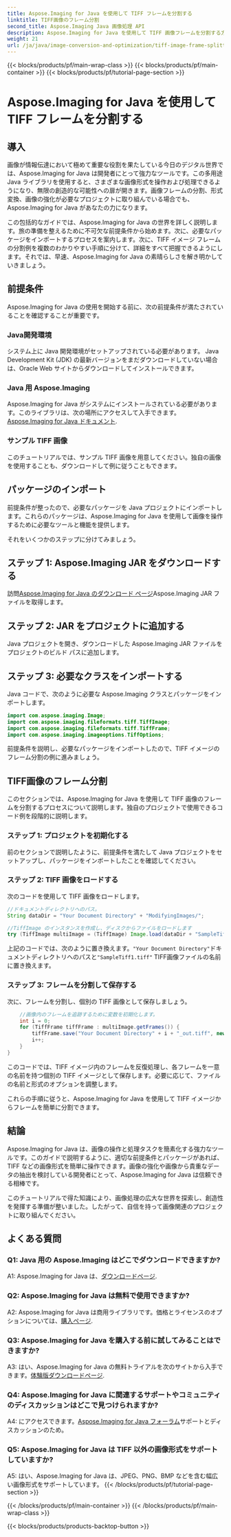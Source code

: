 ```yaml
---
title: Aspose.Imaging for Java を使用して TIFF フレームを分割する
linktitle: TIFF画像のフレーム分割
second_title: Aspose.Imaging Java 画像処理 API
description: Aspose.Imaging for Java を使用して TIFF 画像フレームを分割する方法を学習します。開発者向けの前提条件、コード例、FAQ を含むステップバイステップのガイド。
weight: 21
url: /ja/java/image-conversion-and-optimization/tiff-image-frame-splitting/
---
```


{{< blocks/products/pf/main-wrap-class >}}
{{< blocks/products/pf/main-container >}}
{{< blocks/products/pf/tutorial-page-section >}}

# Aspose.Imaging for Java を使用して TIFF フレームを分割する

## 導入

画像が情報伝達において極めて重要な役割を果たしている今日のデジタル世界では、Aspose.Imaging for Java は開発者にとって強力なツールです。この多用途 Java ライブラリを使用すると、さまざまな画像形式を操作および処理できるようになり、無限の創造的な可能性への扉が開きます。画像フレームの分割、形式変換、画像の強化が必要なプロジェクトに取り組んでいる場合でも、Aspose.Imaging for Java があなたの力になります。

この包括的なガイドでは、Aspose.Imaging for Java の世界を詳しく説明します。旅の準備を整えるために不可欠な前提条件から始めます。次に、必要なパッケージをインポートするプロセスを案内します。次に、TIFF イメージ フレームの分割例を複数のわかりやすい手順に分けて、詳細をすべて把握できるようにします。それでは、早速、Aspose.Imaging for Java の素晴らしさを解き明かしていきましょう。

## 前提条件

Aspose.Imaging for Java の使用を開始する前に、次の前提条件が満たされていることを確認することが重要です。

### Java開発環境
システム上に Java 開発環境がセットアップされている必要があります。 Java Development Kit (JDK) の最新バージョンをまだダウンロードしていない場合は、Oracle Web サイトからダウンロードしてインストールできます。

### Java 用 Aspose.Imaging
 Aspose.Imaging for Java がシステムにインストールされている必要があります。このライブラリは、次の場所にアクセスして入手できます。[Aspose.Imaging for Java ドキュメント](https://reference.aspose.com/imaging/java/).

### サンプル TIFF 画像
このチュートリアルでは、サンプル TIFF 画像を用意してください。独自の画像を使用することも、ダウンロードして例に従うこともできます。

## パッケージのインポート

前提条件が整ったので、必要なパッケージを Java プロジェクトにインポートします。これらのパッケージは、Aspose.Imaging for Java を使用して画像を操作するために必要なツールと機能を提供します。

それをいくつかのステップに分けてみましょう。

## ステップ 1: Aspose.Imaging JAR をダウンロードする

訪問[Aspose.Imaging for Java のダウンロード ページ](https://releases.aspose.com/imaging/java/)Aspose.Imaging JAR ファイルを取得します。

## ステップ 2: JAR をプロジェクトに追加する

Java プロジェクトを開き、ダウンロードした Aspose.Imaging JAR ファイルをプロジェクトのビルド パスに追加します。

## ステップ 3: 必要なクラスをインポートする

Java コードで、次のように必要な Aspose.Imaging クラスとパッケージをインポートします。

```java
import com.aspose.imaging.Image;
import com.aspose.imaging.fileformats.tiff.TiffImage;
import com.aspose.imaging.fileformats.tiff.TiffFrame;
import com.aspose.imaging.imageoptions.TiffOptions;
```

前提条件を説明し、必要なパッケージをインポートしたので、TIFF イメージのフレーム分割の例に進みましょう。

## TIFF画像のフレーム分割

このセクションでは、Aspose.Imaging for Java を使用して TIFF 画像のフレームを分割するプロセスについて説明します。独自のプロジェクトで使用できるコード例を段階的に説明します。

### ステップ 1: プロジェクトを初期化する
前のセクションで説明したように、前提条件を満たして Java プロジェクトをセットアップし、パッケージをインポートしたことを確認してください。

### ステップ 2: TIFF 画像をロードする
次のコードを使用して TIFF 画像をロードします。

```java
//ドキュメントディレクトリへのパス。
String dataDir = "Your Document Directory" + "ModifyingImages/";

//TiffImage のインスタンスを作成し、ディスクからファイルをロードします
try (TiffImage multiImage = (TiffImage) Image.load(dataDir + "SampleTiff1.tiff")) {
```

上記のコードでは、次のように置き換えます。`"Your Document Directory"`ドキュメントディレクトリへのパスと`"SampleTiff1.tiff"` TIFF画像ファイルの名前に置き換えます。

### ステップ 3: フレームを分割して保存する
次に、フレームを分割し、個別の TIFF 画像として保存しましょう。

```java
    //画像内のフレームを追跡するために変数を初期化します。
    int i = 0;
    for (TiffFrame tiffFrame : multiImage.getFrames()) {
        tiffFrame.save("Your Document Directory" + i + "_out.tiff", new TiffOptions(TiffExpectedFormat.TiffJpegRgb));
        i++;
    }
}
```

このコードでは、TIFF イメージ内のフレームを反復処理し、各フレームを一意の名前を持つ個別の TIFF イメージとして保存します。必要に応じて、ファイルの名前と形式のオプションを調整します。

これらの手順に従うと、Aspose.Imaging for Java を使用して TIFF イメージからフレームを簡単に分割できます。

## 結論

Aspose.Imaging for Java は、画像の操作と処理タスクを簡素化する強力なツールです。このガイドで説明するように、適切な前提条件とパッケージがあれば、TIFF などの画像形式を簡単に操作できます。画像の強化や画像から貴重なデータの抽出を検討している開発者にとって、Aspose.Imaging for Java は信頼できる相棒です。

このチュートリアルで得た知識により、画像処理の広大な世界を探索し、創造性を発揮する準備が整いました。したがって、自信を持って画像関連のプロジェクトに取り組んでください。

## よくある質問

### Q1: Java 用の Aspose.Imaging はどこでダウンロードできますか?

 A1: Aspose.Imaging for Java は、[ダウンロードページ](https://releases.aspose.com/imaging/java/).

### Q2: Aspose.Imaging for Java は無料で使用できますか?

 A2: Aspose.Imaging for Java は商用ライブラリです。価格とライセンスのオプションについては、[購入ページ](https://purchase.aspose.com/buy).

### Q3: Aspose.Imaging for Java を購入する前に試してみることはできますか?

 A3: はい、Aspose.Imaging for Java の無料トライアルを次のサイトから入手できます。[体験版ダウンロードページ](https://releases.aspose.com/).

### Q4: Aspose.Imaging for Java に関連するサポートやコミュニティのディスカッションはどこで見つけられますか?

 A4: にアクセスできます。[Aspose.Imaging for Java フォーラム](https://forum.aspose.com/)サポートとディスカッションのため。

### Q5: Aspose.Imaging for Java は TIFF 以外の画像形式をサポートしていますか?

A5: はい、Aspose.Imaging for Java は、JPEG、PNG、BMP などを含む幅広い画像形式をサポートしています。
{{< /blocks/products/pf/tutorial-page-section >}}

{{< /blocks/products/pf/main-container >}}
{{< /blocks/products/pf/main-wrap-class >}}

{{< blocks/products/products-backtop-button >}}

